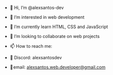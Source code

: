 - 👋 Hi, I’m @alexsantos-dev
- 👀 I’m interested in web development
- 🌱 I’m currently learn HTML, CSS and JavaScript
- 💞️ I’m looking to collaborate on web projects

- 📫 How to reach me:

- 🤖 Discord: alexsantosdev
  
- 📧 email: alexsantos.web.developer@gmail.com

<!---
alexsantos-dev/alexsantos-dev is a ✨ special ✨ repository because its `README.md` (this file) appears on your GitHub profile.
You can click the Preview link to take a look at your changes.
--->
